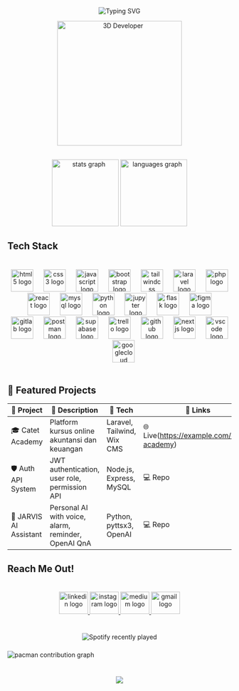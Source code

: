 <p align="center">
  <img src="https://readme-typing-svg.demolab.com?font=Fira+Code&size=24&pause=1000&color=00FFFF&center=true&vCenter=true&width=500&lines=Hi%2C+I'm+Rivan+Alamsyah!;Back-End+Developer+%7C+Tech+Explorer;Building+Solutions+with+Code+%F0%9F%92%BB" alt="Typing SVG" />
</p>

<p align="center">
  <img src="https://github.com/rivanalamsyah/rivanalamsyah/assets/3d-animation.gif" alt="3D Developer" width="280"/>
</p>

<br clear="both">

<div align="center">
  <img src="https://github-readme-stats.vercel.app/api?username=rivanalamsyah&hide_title=false&hide_rank=false&show_icons=true&include_all_commits=true&count_private=true&disable_animations=false&theme=dracula&locale=en&hide_border=false&order=1" height="150" alt="stats graph"  />
  <img src="https://github-readme-stats.vercel.app/api/top-langs?username=rivanalamsyah&locale=en&hide_title=false&layout=compact&card_width=320&langs_count=5&theme=dracula&hide_border=false&order=2" height="150" alt="languages graph"  />
</div>

###

<h2 align="left">Tech Stack</h2>

###

<br clear="both">

<div align="center">
  <img src="https://cdn.jsdelivr.net/gh/devicons/devicon/icons/html5/html5-original.svg" height="50" alt="html5 logo"  />
  <img width="15" />
  <img src="https://cdn.jsdelivr.net/gh/devicons/devicon/icons/css3/css3-original.svg" height="50" alt="css3 logo"  />
  <img width="15" />
  <img src="https://cdn.jsdelivr.net/gh/devicons/devicon/icons/javascript/javascript-original.svg" height="50" alt="javascript logo"  />
  <img width="15" />
  <img src="https://cdn.jsdelivr.net/gh/devicons/devicon/icons/bootstrap/bootstrap-original.svg" height="50" alt="bootstrap logo"  />
  <img width="15" />
  <img src="https://cdn.simpleicons.org/tailwindcss/06B6D4" height="50" alt="tailwindcss logo"  />
  <img width="15" />
  <img src="https://cdn.jsdelivr.net/gh/devicons/devicon/icons/laravel/laravel-original.svg" height="50" alt="laravel logo"  />
  <img width="15" />
  <img src="https://skillicons.dev/icons?i=php" height="50" alt="php logo"  />
  <img width="15" />
  <img src="https://cdn.simpleicons.org/react/61DAFB" height="50" alt="react logo"  />
  <img width="15" />
  <img src="https://cdn.simpleicons.org/mysql/4479A1" height="50" alt="mysql logo"  />
  <img width="15" />
  <img src="https://skillicons.dev/icons?i=py" height="50" alt="python logo"  />
  <img width="15" />
  <img src="https://cdn.simpleicons.org/jupyter/F37626" height="50" alt="jupyter logo"  />
  <img width="15" />
  <img src="https://skillicons.dev/icons?i=flask" height="50" alt="flask logo"  />
  <img width="15" />
  <img src="https://skillicons.dev/icons?i=figma" height="50" alt="figma logo"  />
  <img width="15" />
  <img src="https://cdn.simpleicons.org/gitlab/FC6D26" height="50" alt="gitlab logo"  />
  <img width="15" />
  <img src="https://skillicons.dev/icons?i=postman" height="50" alt="postman logo"  />
  <img width="15" />
  <img src="https://cdn.simpleicons.org/supabase/3ECF8E" height="50" alt="supabase logo"  />
  <img width="15" />
  <img src="https://cdn.simpleicons.org/trello/0052CC" height="50" alt="trello logo"  />
  <img width="15" />
  <img src="https://skillicons.dev/icons?i=github" height="50" alt="github logo"  />
  <img width="15" />
  <img src="https://skillicons.dev/icons?i=nextjs" height="50" alt="nextjs logo"  />
  <img width="15" />
  <img src="https://skillicons.dev/icons?i=vscode" height="50" alt="vscode logo"  />
  <img width="15" />
  <img src="https://skillicons.dev/icons?i=gcp" height="50" alt="googlecloud logo"  />
</div>

<br clear="both">

## 🚀 Featured Projects

| 🧩 Project              | 🔎 Description                                           | 🧰 Tech                        | 🔗 Links  |
|------------------------|--------------------------------------------------------|-------------------------------|-----------|
| 🎓 Catet Academy       | Platform kursus online akuntansi dan keuangan         | Laravel, Tailwind, Wix CMS    | 🌐 Live(https://example.com/catet-academy)   |
| 🛡️ Auth API System     | JWT authentication, user role, permission API         | Node.js, Express, MySQL       | 💻 Repo   |
| 🤖 JARVIS AI Assistant | Personal AI with voice, alarm, reminder, OpenAI QnA   | Python, pyttsx3, OpenAI       | 💻 Repo   |


###

<h2 align="left">Reach Me Out!</h2>

###

<br clear="both">

<div align="center">
  <a href="www.linkedin.com/in/rivanalamsyah" target="_blank">
    <img src="https://raw.githubusercontent.com/maurodesouza/profile-readme-generator/master/src/assets/icons/social/linkedin/default.svg" width="65" height="50" alt="linkedin logo"  />
  </a>
  <a href="https://www.instagram.com/rivanalamsyahh/" target="_blank">
    <img src="https://raw.githubusercontent.com/maurodesouza/profile-readme-generator/master/src/assets/icons/social/instagram/default.svg" width="65" height="50" alt="instagram logo"  />
  </a>
  <a href="https://medium.com/@rivanalamsyah" target="_blank">
    <img src="https://raw.githubusercontent.com/maurodesouza/profile-readme-generator/master/src/assets/icons/social/medium/default.svg" width="65" height="50" alt="medium logo"  />
  </a>
  <a href="mailto:alamsyahrivan14@gmail.com" target="_blank">
    <img src="https://raw.githubusercontent.com/maurodesouza/profile-readme-generator/master/src/assets/icons/social/gmail/default.svg" width="65" height="50" alt="gmail logo"  />
  </a>
</div>

###

<br clear="both">

<div align="center">
  <img src="https://spotify-recently-played-readme.vercel.app/api?count=5&unique=true" alt="Spotify recently played"  />
</div>

###

<picture>
  <source media="(prefers-color-scheme: dark)" srcset="https://raw.githubusercontent.com/rivanalamsyah/rivanalamsyah/output/pacman-contribution-graph-dark.svg">
  <source media="(prefers-color-scheme: light)" srcset="https://raw.githubusercontent.com/rivanalamsyah/rivanalamsyah/output/pacman-contribution-graph.svg">
  <img alt="pacman contribution graph" src="https://raw.githubusercontent.com/rivanalamsyah/rivanalamsyah/output/pacman-contribution-graph.svg">
</picture>

###

<br clear="both">

<div align="center">
  <img src="https://profile-counter.glitch.me/rivanalamsyah/count.svg?"  />
</div>

###
